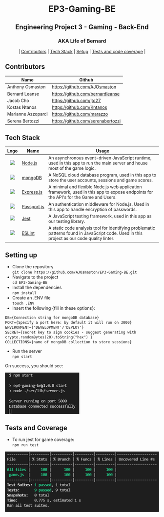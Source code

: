 <div align="center">
  <h1> EP3-Gaming-BE </h1>
  <h2>Engineering Project 3 - Gaming - Back-End</h2>
  <h3> AKA Life of Bernard </h3>

| [Contributors](#contributors) | [Tech Stack](#stack) | [Setup](#setup) | [Tests and code coverage](#test) |
</div>

## <a name="contributors">Contributors</a>

| Name | Github |
| -- | -- |
| Anthony Osmaston | https://github.com/AJOsmaston |
| Bernard Leanse | https://github.com/bernardleanse |
| Jacob Cho | https://github.com/jtc27 |
| Kostas Ntanos | https://github.com/Kntanos |
| Marianne Azzopardi | https://github.com/marazzo |
| Serena Bertozzi | https://github.com/serenabertozzi |

## <a name="stack">Tech Stack</a>

| Logo | Name | Usage |
| --- | --- | --- | 
| <div align="center"><img src='https://nodejs.org/static/images/logo.svg' height='40px' /></div> | <a href='https://nodejs.org/en/'>Node.js</a> | An asynchronous event-driven JavaScript runtime, used in this app to run the main server and house most of the game logic. |
| <div align="center"><img src='https://upload.wikimedia.org/wikipedia/commons/thumb/9/93/MongoDB_Logo.svg/2560px-MongoDB_Logo.svg.png' height='40px' /></div> | <a href='https://www.mongodb.com/'>mongoDB</a> | A NoSQL cloud database program, used in this app to store the user accounts, sessions and game scores. |
| <div align="center"><img src='https://miro.medium.com/max/1400/1*XP-mZOrIqX7OsFInN2ngRQ.png' height='40px' /></div> | <a href='https://expressjs.com/'>Express.js</a> | A minimal and flexible Node.js web application framework, used in this app to expose endpoints for the API's for the Game and Users. |
| <div align="center"><img src='https://pbs.twimg.com/profile_images/599259952574693376/DMrPoJtc_400x400.png' height='40px' /> </div> | <a href='https://www.passportjs.org/'>Passport.js</a> | An authentication middleware for Node.js. Used in this app to handle encryption of passwords. |
| <div align="center"><img src='https://ih1.redbubble.net/image.404020079.1876/st,small,507x507-pad,600x600,f8f8f8.u7.jpg' height='40px' /> </div> | <a href='https://jestjs.io/'>Jest</a> | A JavaScript testing framework, used in this app as our testing library. |
| <div align="center"><img src='https://eslint.org/assets/img/favicon.512x512.png' height='40px' /> </div> | <a href='https://eslint.org/'>ESLint</a> | A static code analysis tool for identifying problematic patterns found in JavaScript code. Used in this project as our code quality linter. |

## <a name="setup">Setting up</a>

* Clone the repository  
`git clone https://github.com/AJOsmaston/EP3-Gaming-BE.git`
* Navigate to the project  
`cd EP3-Gaming-BE`
* Install the dependencies  
`npm install`
* Create an .ENV file  
`touch .ENV`
* Insert the following {fill in these options}:
```
DB={Connection string for mongoDB database}
PORT={Specify a port here: by default it will run on 3000}
ENVIRONMENT={'DEVELOPMENT'/'DEPLOY'}
SECRET={secret key to sign cookies - suggest generating with crypto.randomBytes(20).toString("hex") }
COLLECTIONS={name of mongoDB collection to store sessions}
```
* Run the server  
`npm start`  

On success, you should see:  

![server running](/media/d6da46c398659cd88f0950e7d63744e7.png)

## <a name="test">Tests and Coverage</a>

* To run jest for game coverage:  
`npm run test`  

![Test coverage](/media/954c8c414db4fd8a220007c9bf879f1c.png)
<!-- TODO: add tests for API endpoints -->
